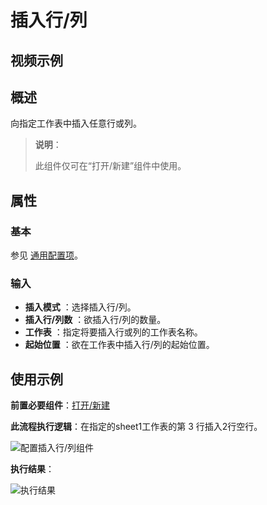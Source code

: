 # 插入行/列

## 视频示例

## 概述

向指定工作表中插入任意行或列。

>**说明**：
>
>此组件仅可在“打开/新建”组件中使用。

## 属性

### 基本

参见 [通用配置项](../Appendix/CommonConfigurationItems.md)。

### 输入

- **插入模式** ：选择插入行/列。
- **插入行/列数** ：欲插入行/列的数量。
- **工作表** ：指定将要插入行或列的工作表名称。
- **起始位置** ：欲在工作表中插入行/列的起始位置。

## 使用示例

**前置必要组件**：[打开/新建](../OfficeExcel/OpenExcel.md)

**此流程执行逻辑**：在指定的sheet1工作表的第 3 行插入2行空行。

![配置插入行/列组件](https://docimages.blob.core.chinacloudapi.cn/images/Activities/InsertRowOrColumn2.png)

**执行结果**：

![执行结果](https://docimages.blob.core.chinacloudapi.cn/images/Activities/InsertRowOrColumn3.png)
